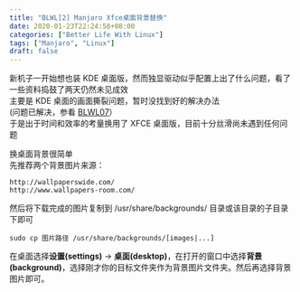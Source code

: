 ```yaml
---
title: "BLWL[2] Manjaro Xfce桌面背景替换"
date: 2020-01-23T22:24:58+08:00
categories: ["Better Life With Linux"]
tags: ["Manjaro", "Linux"]
draft: false
---
```


新机子一开始想也装 KDE 桌面版，然而独显驱动似乎配置上出了什么问题，看了一些资料捣鼓了两天仍然未见成效  
主要是 KDE 桌面的画面撕裂问题，暂时没找到好的解决办法  
(问题已解决，参看 [BLWL07](http://jonathanwayy.xyz/2020/blwl7/)）  
于是出于时间和效率的考量换用了 XFCE 桌面版，目前十分丝滑尚未遇到任何问题  
   
换桌面背景很简单  
先推荐两个背景图片来源：  

	http://wallpaperswide.com/  
	http://www.wallpapers-room.com/  

然后将下载完成的图片复制到 /usr/share/backgrounds/ 目录或该目录的子目录下即可  

	sudo cp 图片路径 /usr/share/backgrounds/[images|...]   

在桌面选择**设置(settings)** -> **桌面(desktop)**，在打开的窗口中选择**背景(background)**，选择刚才你的目标文件夹作为背景图片文件夹。然后再选择背景图片即可。
